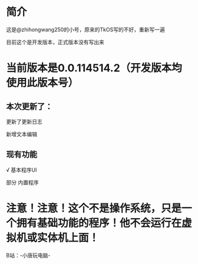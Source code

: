 # 简介
这是@zhihongwang250的小号，原来的TkOS写的不好，重新写一遍

目前这个是开发版本，正式版本没有写出来

# 当前版本是0.0.114514.2（开发版本均使用此版本号）

## 本次更新了：

更新了更新日志

新增文本编辑

## 现有功能

√ 基本程序UI

部分 内置程序

# 注意！注意！这个不是操作系统，只是一个拥有基础功能的程序！他不会运行在虚拟机或实体机上面！

B站：-小唐玩电脑-
